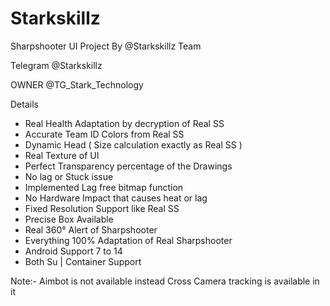 # Starkskillz
Sharpshooter UI Project By @Starkskillz Team 

Telegram
@Starkskillz

OWNER 
@TG_Stark_Technology


 Details 
- Real Health Adaptation by decryption of Real SS
- Accurate Team ID Colors from Real SS 
- Dynamic Head ( Size calculation exactly as Real SS ) 
- Real Texture of UI 
- Perfect Transparency percentage of the Drawings
- No lag or Stuck issue
- Implemented Lag free bitmap function 
- No Hardware Impact that causes heat or lag 
- Fixed Resolution Support like Real SS 
- Precise Box Available
- Real 360° Alert of Sharpshooter 
- Everything 100% Adaptation of Real Sharpshooter
- Android Support 7 to 14
- Both Su | Container Support 

Note:- Aimbot is not available instead Cross Camera tracking is available in it
